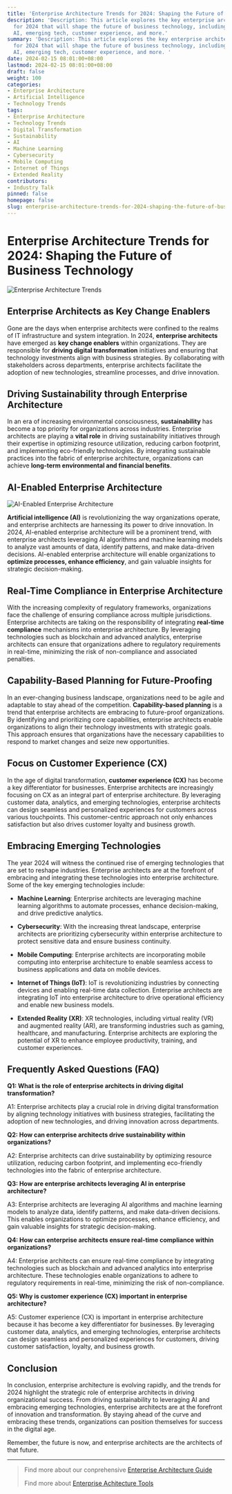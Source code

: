 ```yaml
---
title: 'Enterprise Architecture Trends for 2024: Shaping the Future of Business Technology'
description: 'Description: This article explores the key enterprise architecture trends
  for 2024 that will shape the future of business technology, including sustainability,
  AI, emerging tech, customer experience, and more.'
summary: 'Description: This article explores the key enterprise architecture trends
  for 2024 that will shape the future of business technology, including sustainability,
  AI, emerging tech, customer experience, and more. '
date: 2024-02-15 08:01:00+08:00
lastmod: 2024-02-15 08:01:00+08:00
draft: false
weight: 100
categories:
- Enterprise Architecture
- Artificial Intelligence
- Technology Trends
tags:
- Enterprise Architecture
- Technology Trends
- Digital Transformation
- Sustainability
- AI
- Machine Learning
- Cybersecurity
- Mobile Computing
- Internet of Things
- Extended Reality
contributors:
- Industry Talk
pinned: false
homepage: false
slug: enterprise-architecture-trends-for-2024-shaping-the-future-of-business-technology
---
```



# Enterprise Architecture Trends for 2024: Shaping the Future of Business Technology

![Enterprise Architecture Trends](https://cdn.sa.net/2024/02/15/R3lasPSWzegD5Nm.png)

## Enterprise Architects as Key Change Enablers

Gone are the days when enterprise architects were confined to the realms of IT infrastructure and system integration. In 2024, **enterprise architects** have emerged as **key change enablers** within organizations. They are responsible for **driving digital transformation** initiatives and ensuring that technology investments align with business strategies. By collaborating with stakeholders across departments, enterprise architects facilitate the adoption of new technologies, streamline processes, and drive innovation. 

## Driving Sustainability through Enterprise Architecture

In an era of increasing environmental consciousness, **sustainability** has become a top priority for organizations across industries. Enterprise architects are playing a **vital role** in driving sustainability initiatives through their expertise in optimizing resource utilization, reducing carbon footprint, and implementing eco-friendly technologies. By integrating sustainable practices into the fabric of enterprise architecture, organizations can achieve **long-term environmental and financial benefits**.

## AI-Enabled Enterprise Architecture

![AI-Enabled Enterprise Architecture](https://cdn.sa.net/2024/02/15/LNTJcBMiqdu7mWY.png)

**Artificial intelligence (AI)** is revolutionizing the way organizations operate, and enterprise architects are harnessing its power to drive innovation. In 2024, AI-enabled enterprise architecture will be a prominent trend, with enterprise architects leveraging AI algorithms and machine learning models to analyze vast amounts of data, identify patterns, and make data-driven decisions. AI-enabled enterprise architecture will enable organizations to **optimize processes, enhance efficiency**, and gain valuable insights for strategic decision-making.

## Real-Time Compliance in Enterprise Architecture 

With the increasing complexity of regulatory frameworks, organizations face the challenge of ensuring compliance across multiple jurisdictions. Enterprise architects are taking on the responsibility of integrating **real-time compliance** mechanisms into enterprise architecture. By leveraging technologies such as blockchain and advanced analytics, enterprise architects can ensure that organizations adhere to regulatory requirements in real-time, minimizing the risk of non-compliance and associated penalties.

## Capability-Based Planning for Future-Proofing

In an ever-changing business landscape, organizations need to be agile and adaptable to stay ahead of the competition. **Capability-based planning** is a trend that enterprise architects are embracing to future-proof organizations. By identifying and prioritizing core capabilities, enterprise architects enable organizations to align their technology investments with strategic goals. This approach ensures that organizations have the necessary capabilities to respond to market changes and seize new opportunities.

## Focus on Customer Experience (CX)

In the age of digital transformation, **customer experience (CX)** has become a key differentiator for businesses. Enterprise architects are increasingly focusing on CX as an integral part of enterprise architecture. By leveraging customer data, analytics, and emerging technologies, enterprise architects can design seamless and personalized experiences for customers across various touchpoints. This customer-centric approach not only enhances satisfaction but also drives customer loyalty and business growth.

## Embracing Emerging Technologies

The year 2024 will witness the continued rise of emerging technologies that are set to reshape industries. Enterprise architects are at the forefront of embracing and integrating these technologies into enterprise architecture. Some of the key emerging technologies include:

- **Machine Learning**: Enterprise architects are leveraging machine learning algorithms to automate processes, enhance decision-making, and drive predictive analytics.

- **Cybersecurity**: With the increasing threat landscape, enterprise architects are prioritizing cybersecurity within enterprise architecture to protect sensitive data and ensure business continuity. 

- **Mobile Computing**: Enterprise architects are incorporating mobile computing into enterprise architecture to enable seamless access to business applications and data on mobile devices.

- **Internet of Things (IoT)**: IoT is revolutionizing industries by connecting devices and enabling real-time data collection. Enterprise architects are integrating IoT into enterprise architecture to drive operational efficiency and enable new business models.

- **Extended Reality (XR)**: XR technologies, including virtual reality (VR) and augmented reality (AR), are transforming industries such as gaming, healthcare, and manufacturing. Enterprise architects are exploring the potential of XR to enhance employee productivity, training, and customer experiences.

## Frequently Asked Questions (FAQ)

**Q1: What is the role of enterprise architects in driving digital transformation?**

A1: Enterprise architects play a crucial role in driving digital transformation by aligning technology initiatives with business strategies, facilitating the adoption of new technologies, and driving innovation across departments.

**Q2: How can enterprise architects drive sustainability within organizations?**

A2: Enterprise architects can drive sustainability by optimizing resource utilization, reducing carbon footprint, and implementing eco-friendly technologies into the fabric of enterprise architecture. 

**Q3: How are enterprise architects leveraging AI in enterprise architecture?**

A3: Enterprise architects are leveraging AI algorithms and machine learning models to analyze data, identify patterns, and make data-driven decisions. This enables organizations to optimize processes, enhance efficiency, and gain valuable insights for strategic decision-making.

**Q4: How can enterprise architects ensure real-time compliance within organizations?**

A4: Enterprise architects can ensure real-time compliance by integrating technologies such as blockchain and advanced analytics into enterprise architecture. These technologies enable organizations to adhere to regulatory requirements in real-time, minimizing the risk of non-compliance.

**Q5: Why is customer experience (CX) important in enterprise architecture?**

A5: Customer experience (CX) is important in enterprise architecture because it has become a key differentiator for businesses. By leveraging customer data, analytics, and emerging technologies, enterprise architects can design seamless and personalized experiences for customers, driving customer satisfaction, loyalty, and business growth.

## Conclusion

In conclusion, enterprise architecture is evolving rapidly, and the trends for 2024 highlight the strategic role of enterprise architects in driving organizational success. From driving sustainability to leveraging AI and embracing emerging technologies, enterprise architects are at the forefront of innovation and transformation. By staying ahead of the curve and embracing these trends, organizations can position themselves for success in the digital age.

Remember, the future is now, and enterprise architects are the architects of that future.

---

> Find more about our conprehensive [Enterprise Architecture Guide](/docs/ultimate-guides/chapter-1.1-introduction-of-enterprise-architecture/)
>
> Find more about [Enterprise Achitecture Tools](/docs/software-tools/)